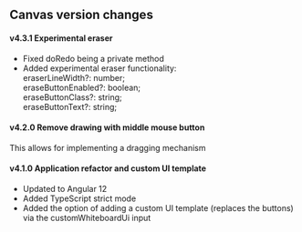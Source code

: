 
## Canvas version changes
#### v4.3.1 Experimental eraser
- Fixed doRedo being a private method
- Added experimental eraser functionality:\
  eraserLineWidth?: number;\
  eraseButtonEnabled?: boolean;\
  eraseButtonClass?: string;\
  eraseButtonText?: string;
  
#### v4.2.0 Remove drawing with middle mouse button
This allows for implementing a dragging mechanism

#### v4.1.0 Application refactor and custom UI template
- Updated to Angular 12
- Added TypeScript strict mode
- Added the option of adding a custom UI template (replaces the buttons) via the customWhiteboardUi input
#
